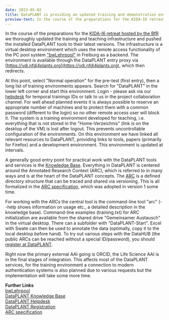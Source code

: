 ```yaml
---
date: 2023-05-02
title: DataPLANT is providing an updated training and demonstration environment for its tools and services accessible remotely
preview-text: In the course of the preparations for the KIDA-I6 retreat hosted by the BfRwe thoroughly updated the training and teaching infrastructure and pushed the installed DataPLANT tools to their latest versions. The infrastructure is a virtual desktop environment which uses the remote access functionality of the PC pool system "bwLehrpool" in Freiburg as a backend. The environment is available through the DataPLANT entry proxy via https://vdi.nfdi4plants.org, which then redirects. At this point, select "Normal operation" for the pre-test...
---
```


In the course of the preparations for the [KIDA-I6 retreat hosted by the BfR](https://nfdi4plants.org/content/news/2023-04-25-dataplant-participated-in-the-kida-i6-retreat.html) we thoroughly updated the training and teaching infrastructure and pushed the installed DataPLANT tools to their latest versions. The infrastructure is a virtual desktop environment which uses the remote access functionality of the PC pool system ["bwLehrpool"](www.bwlehrpool.de) in Freiburg as a backend. The environment is available through the DataPLANT entry proxy via [https://vdi.nfdi4plants.org](https://vdi.nfdi4plants.org), which then redirects.  

At this point, select "Normal operation" for the pre-test (first entry), then a long list of training environments appears. Search for "DataPLANT" in the lower left corner and start this environment. Login - please ask via our [helpdesk](https://helpdesk.nfdi4plants.org/) for temporal trainings IDs or talk to us in the project collaboration channel. For well ahead planned events it is always possible to reserve an appropriate number of machines and to protect them with a common password (different to the login) so no other remote access user will block it. The system is a training environment developed for teaching, i.e. everything that is not stored in the "Home-Verzeichnis" (link is on the desktop of the VM) is lost after logout. This prevents uncontrollable configuration of the environments. On this environment we have linked all relevant resources to DataPLANT, providing links to tools, papers (primarily for Firefox) and a development environment. This environment is updated at intervals.   

A generally good entry point for practical work with the DataPLANT tools and services is the [Knowledge Base](https://nfdi4plants.org/nfdi4plants.knowledgebase/index.html). Everything in DataPLANT is centered around the Annotated Research Context (ARC), which is referred to in many ways and is at the heart of the DataPLANT concepts. The [ARC](https://nfdi4plants.github.io/nfdi4plants.knowledgebase/docs/implementation/AnnotatedResearchContext.html) is a defined directory structure that can be traced and shared via versioning. This is all formalized in the [ARC specification](https://github.com/nfdi4plants/ARC-specification/blob/main/ARC%20specification.md), which was adopted in version 1 some time.  

For working with the ARCs the central tool is the command-line tool "arc" (--help shows information on usage etc., a detailed description in the knowledge base). Command-line examples (training.txt) for ARC initialization are available from the shared drive "Gemeinsamer Austausch" in the virtual desktop. There can a subfolder with "DataPLANT-Start". Excel with Swate can then be used to annotate the data (optimally, copy it to the local desktop before hand). To try out various steps with the DataHUB (the public ARCs can be reached without a special ID/password), you should [register at DataPLANT](https://register.nfdi4plants.org/).   

Right now the primary external AAI going is ORCID, the Life Science AAI is in the final stages of integration. This affects most of the DataPLANT services, for the training environment a connection to modern authentication systems is also planned due to various requests but the implementation will take some more time. 
    
    
**Further Links**  
[bwLehrpool](www.bwlehrpool.de)  
[DataPLANT Knowledge Base](https://nfdi4plants.org/nfdi4plants.knowledgebase/index.html)  
[DataPLANT Helpdesk](https://helpdesk.nfdi4plants.org/)  
[DataPLANT Registration](https://register.nfdi4plants.org/)   
[ARC specification](https://github.com/nfdi4plants/ARC-specification/blob/main/ARC%20specification.md)  





